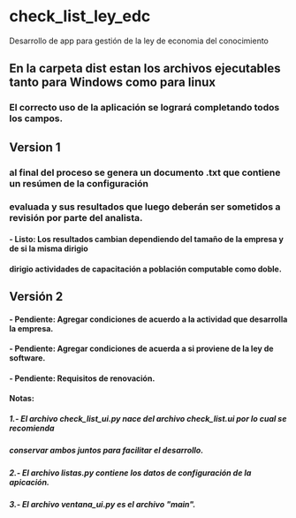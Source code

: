 # check_list_ley_edc
Desarrollo de app para gestión de la ley de economia del conocimiento

## En la carpeta dist estan los archivos ejecutables tanto para Windows como para linux

### El correcto uso de la aplicación se logrará completando todos los campos.

## Version 1

### al final del proceso se genera un documento .txt que contiene un resúmen de la configuración 
### evaluada y sus resultados que luego deberán ser sometidos a revisión por parte del analista.

#### - Listo: Los resultados cambian dependiendo del tamaño de la empresa y de si la misma dirigio 
#### dirigio actividades de capacitación a población computable como doble.


## Versión 2

#### - Pendiente: Agregar condiciones de acuerdo a la actividad que desarrolla la empresa.
#### - Pendiente: Agregar condiciones de acuerda a si proviene de la ley de software.
#### - Pendiente: Requisitos de renovación.


#### Notas:
##### 1.- El archivo check_list_ui.py nace del archivo check_list.ui por lo cual se recomienda 
##### conservar ambos juntos para facilitar el desarrollo.  
##### 2.- El archivo listas.py contiene los datos de configuración de la apicación.
##### 3.- El archivo ventana_ui.py es el archivo "main".
